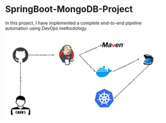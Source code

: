 # SpringBoot-MongoDB-Project
In this project, I have implemented a complete end-to-end pipeline automation using DevOps methodology.
![Project Flow Diagram.png](https://github.com/Zainulla75117/SpringBoot-MongoDB-Project/blob/master/Project%20Flow%20Diagram.png)